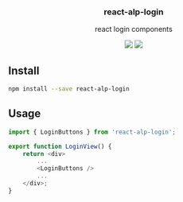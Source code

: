 <h3 align="center">
  react-alp-login
</h3>

<p align="center">
  react login components
</p>

<p align="center">
  <a href="https://npmjs.org/package/react-alp-login"><img src="https://img.shields.io/npm/v/react-alp-login.svg?style=flat-square"></a>
  <a href="https://david-dm.org/christophehurpeau/alp?path=packages/react-alp-login"><img src="https://david-dm.org/christophehurpeau/alp.svg?path=packages/react-alp-login?style=flat-square"></a>
</p>

## Install

```sh
npm install --save react-alp-login
```

## Usage

```js
import { LoginButtons } from 'react-alp-login';

export function LoginView() {
    return <div>
        ...
        <LoginButtons />
        ...
    </div>;
}
```
